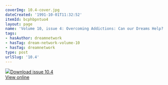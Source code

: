 ```yaml
---
coverImg: 10.4-cover.jpg
dateCreated: '1991-10-01T11:32:52'
itemId: bcphbpntuo4
layout: page
name: 'Volume 10, issue 4: Overcoming Addictions: Can our Dreams Help?'
tags:
- hasAuthor: dreamnetwork
- hasTag: dream-network-volume-10
- hasTag: dreamnetwork
type: post
urlSlug: '10.4'
---
```

<img class="card-journal-img" src="../images/10.4-rect.jpg"/><a href="../files/pdfs/Volume_10/10.4-Dream-Network-Journal_Volume-10_No-4.pdf" download="">Download issue 10.4</a><br><a href="../files/pdfs/Volume_10/10.4-Dream-Network-Journal_Volume-10_No-4.pdf">View online</a>